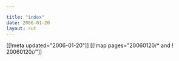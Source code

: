 ```yaml
---

title: "index"
date: 2006-01-20
layout: rut
---
```


[[!meta updated="2006-01-20"]]
[[!map pages="20060120/* and ! 20060120/*/*"]]

